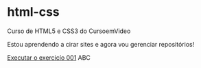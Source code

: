 # html-css
 Curso de HTML5 e CSS3 do CursoemVideo

 Estou aprendendo a cirar sites e agora vou gerenciar repositórios!

<a href="https://denzelbrown-creator.github.io/HTML5-CSS3/HTML5%20CSS3%20M%C3%93DULO%201/Exercicios/Ex-001/index.html">Executar o exercicío 001</a> ABC
